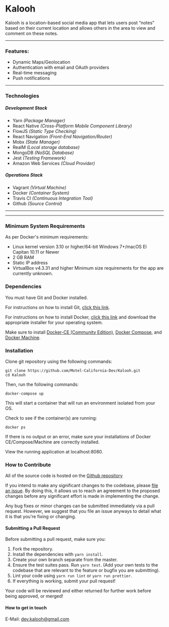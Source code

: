 # Kalooh

Kalooh is a location-based social media app that lets users post “notes” based on their current location and allows others in the area to view and comment on these notes.

---
### Features:
- Dynamic Maps/Geolocation
- Authentication with email and OAuth providers
- Real-time messaging
- Push notifications
---
### Technologies
##### Development Stack
- Yarn *(Package Manager)*
- React Native *(Cross-Platform Mobile Component Library)*
- FlowJS *(Static Type Checking)*
- React Navigation *(Front-End Navigation/Router)*
- Mobx *(State Manager)*
- RealM *(Local storage database)*
- MongoDB *(NoSQL Database)*
- Jest *(Testing Framework)*
- Amazon Web Services *(Cloud Provider)*
##### Operations Stack
- Vagrant *(Virtual Machine)*
- Docker *(Container System)*
- Travis CI *(Continuous Integration Tool)*
- Github *(Source Control)*
---
---
### Minimum System Requirements
As per Docker's minimum requirements:
- Linux kernel version 3.10 or higher/64-bit Windows 7+/macOS El Capitan 10.11 or Newer
- 2 GB RAM
- Static IP address
- VirtualBox v4.3.31 and higher
Minimum size requirements for the app are currently unknown.
### Dependencies
You must have Git and Docker installed. 

For instructions on how to install Git, [click this link](https://git-scm.com/book/en/v2/Getting-Started-Installing-Git).

For instructions on how to install Docker, [click this link](https://docs.docker.com/install/) and download the appropriate installer for your operating system.

Make sure to install [Docker-CE (Community Edition)](https://docs.docker.com/install/), [Docker Compose](https://docs.docker.com/compose/install/), and [Docker Machine](https://docs.docker.com/machine/install-machine/).

### Installation
Clone git repository using the following commands:
```
git clone https://github.com/Motel-California-Dev/Kalooh.git
cd Kalooh
```
Then, run the following commands:
```
docker-compose up
```

This will start a container that will run an environment isolated from your OS.

Check to see if the container(s) are running:
```
docker ps
```

If there is no output or an error, make sure your installations of Docker CE/Compose/Machine are correctly installed.

View the running application at localhost:8080.

### How to Contribute
All of the source code is hosted on the [Github repository](https://github.com/Motel-California-Dev/Kalooh)

If you intend to make any significant changes to the codebase, please [file an issue](https://github.com/Motel-California-Dev/Kalooh/issues). By doing this, it allows us to reach an agreement to the proposed changes before any significant effort is made in implementing the change.

Any bug fixes or minor changes can be submitted immediately via a pull request. However, we suggest that you file an issue anyways to detail what it is that you're fixing or changing.

#### Submitting a Pull Request
Before submitting a pull request, make sure you:
1. Fork the repository.
2. Install the dependencies with `yarn install`.
3. Create your own branch separate from the master.
4. Ensure the test suites pass. Run `yarn test`. (Add your own tests to the codebase that are relevant to the feature or bugfix you are submitting).
5. Lint your code using `yarn run lint` or `yarn run prettier`.
6. If everything is working, submit your pull request! 

Your code will be reviewed and either returned for further work before being approved, or merged!

#### How to get in touch
E-Mail: dev.kalooh@gmail.com

